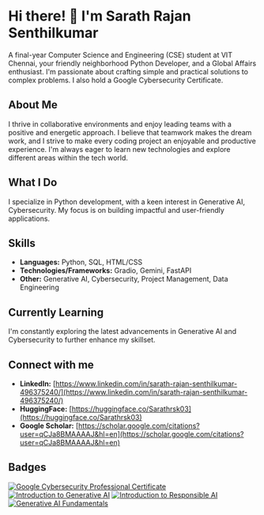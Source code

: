 # Hi there! 👋 I'm Sarath Rajan Senthilkumar
A final-year Computer Science and Engineering (CSE) student at VIT Chennai, your friendly neighborhood Python Developer, and a Global Affairs enthusiast. I'm passionate about crafting simple and practical solutions to complex problems. I also hold a Google Cybersecurity Certificate.

## About Me
I thrive in collaborative environments and enjoy leading teams with a positive and energetic approach. I believe that teamwork makes the dream work, and I strive to make every coding project an enjoyable and productive experience. I'm always eager to learn new technologies and explore different areas within the tech world.

## What I Do
I specialize in Python development, with a keen interest in Generative AI, Cybersecurity. My focus is on building impactful and user-friendly applications.

## Skills
* **Languages:** Python, SQL, HTML/CSS
* **Technologies/Frameworks:** Gradio, Gemini, FastAPI
* **Other:** Generative AI, Cybersecurity, Project Management, Data Engineering

## Currently Learning
I'm constantly exploring the latest advancements in Generative AI and Cybersecurity to further enhance my skillset.

## Connect with me
* **LinkedIn:** [https://www.linkedin.com/in/sarath-rajan-senthilkumar-496375240/](https://www.linkedin.com/in/sarath-rajan-senthilkumar-496375240/)
* **HuggingFace:** [https://huggingface.co/Sarathrsk03](https://huggingface.co/Sarathrsk03)
* **Google Scholar:** [https://scholar.google.com/citations?user=qCJa8BMAAAAJ&hl=en](https://scholar.google.com/citations?user=qCJa8BMAAAAJ&hl=en)

## Badges
[![Google Cybersecurity Professional Certificate](https://images.credly.com/size/110x110/images/0bf0f2da-a699-4c82-82e2-56dcf1f2e1c7/image.png)](https://www.credly.com/badges/9affe522-c608-42a1-8b72-e327d4eeeac1/public_url)
[![Introduction to Generative AI](https://images.credly.com/size/110x110/images/3d8907da-9011-4e30-95a7-c7294d813529/image.png)](https://www.credly.com/badges/06b8bf88-21d9-45ae-964e-d3fa8071773a/public_url)
[![Introduction to Responsible AI](https://images.credly.com/size/110x110/images/f5676b8e-9c3b-4b5b-88b7-684a3a389dbc/image.png)](https://www.credly.com/badges/51274c42-a7fd-43da-bdef-be15be2c94e7/public_url)
[![Generative AI Fundamentals](https://images.credly.com/size/110x110/images/2700b813-82b8-4232-9b36-5dcd5cd24584/image.png)](https://www.credly.com/badges/d6600b2b-c13d-41fd-8cc8-f2e1cf630ad0/public_url)
